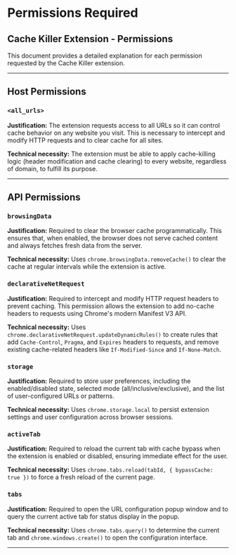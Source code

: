 # Permissions Required

## Cache Killer Extension - Permissions

This document provides a detailed explanation for each permission requested by the Cache Killer extension.

---

## Host Permissions

### `<all_urls>`
**Justification:** The extension requests access to all URLs so it can control cache behavior on any website you visit. This is necessary to intercept and modify HTTP requests and to clear cache for all sites.

**Technical necessity:** The extension must be able to apply cache-killing logic (header modification and cache clearing) to every website, regardless of domain, to fulfill its purpose.

---

## API Permissions

### `browsingData`
**Justification:** Required to clear the browser cache programmatically. This ensures that, when enabled, the browser does not serve cached content and always fetches fresh data from the server.

**Technical necessity:** Uses `chrome.browsingData.removeCache()` to clear the cache at regular intervals while the extension is active.

### `declarativeNetRequest`
**Justification:** Required to intercept and modify HTTP request headers to prevent caching. This permission allows the extension to add no-cache headers to requests using Chrome's modern Manifest V3 API.

**Technical necessity:** Uses `chrome.declarativeNetRequest.updateDynamicRules()` to create rules that add `Cache-Control`, `Pragma`, and `Expires` headers to requests, and remove existing cache-related headers like `If-Modified-Since` and `If-None-Match`.

### `storage`
**Justification:** Required to store user preferences, including the enabled/disabled state, selected mode (all/inclusive/exclusive), and the list of user-configured URLs or patterns.

**Technical necessity:** Uses `chrome.storage.local` to persist extension settings and user configuration across browser sessions.

### `activeTab`
**Justification:** Required to reload the current tab with cache bypass when the extension is enabled or disabled, ensuring immediate effect for the user.

**Technical necessity:** Uses `chrome.tabs.reload(tabId, { bypassCache: true })` to force a fresh reload of the current page.

### `tabs`
**Justification:** Required to open the URL configuration popup window and to query the current active tab for status display in the popup.

**Technical necessity:** Uses `chrome.tabs.query()` to determine the current tab and `chrome.windows.create()` to open the configuration interface.

---
